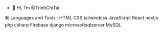 - 👋 Hi, I’m @TrinhChiTai

<!---
TrinhChiTai/TrinhChiTai is a ✨ special ✨ repository because its `README.md` (this file) appears on your GitHub profile.
You can click the Preview link to take a look at your changes.
--->
🛠️ Languages and Tools :
HTML  CSS  tailwindcss  JavaScript  React  nextjs  php  csharp  Firebase  django  microsoftsqlserver  MySQL
